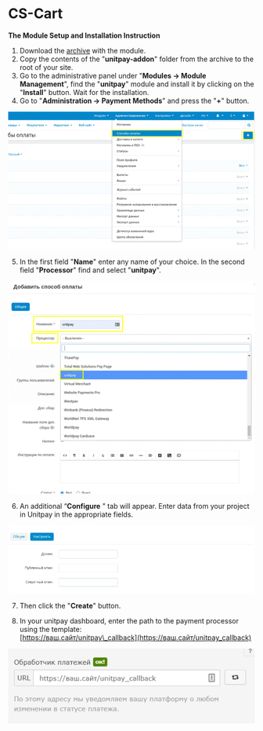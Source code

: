 # CS-Cart

**The Module Setup and Installation Instruction**

1. Download the [archive](https://firebasestorage.googleapis.com/v0/b/gitbook-28427.appspot.com/o/assets%2F-M9Y_k8Gr-WxeECFRelw%2F-MIKIPg6DtJz_Uixc6XV%2F-MIKK5bPLcmwqZotem3O%2Fcscart-addon%203.0.1.zip?alt=media&token=6d4613b5-bc8e-429e-8676-7a60bff64609) with the module. 
2. Copy the contents of the "**unitpay-addon**" folder from the archive to the root of your site. 
3. Go to the administrative panel under "**Modules → Module Management**", find the "**unitpay**" module and install it by clicking on the "**Install**" button. Wait for the installation. 
4. Go to "**Administration → Payment Methods**" and press the "**+**" button.

![](../../.gitbook/assets/123123.png)

5. In the first field "**Name**" enter any name of your choice. In the second field "**Processor**" find and select "**unitpay**".

![](../../.gitbook/assets/1231212.png)

6. An additional “**Configure** " tab will appear. Enter data from your project in Unitpay in the appropriate fields.

![](../../.gitbook/assets/file-nucjko9cbv.png)

7. Then click the "**Create**" button.

8. In your unitpay dashboard, enter the path to the payment processor using the template:   
[https://ваш.сайт/unitpay\_callback](https://ваш.сайт/unitpay_callback) 

![](../../.gitbook/assets/31f23274c5f092ab574824292bf32693.png)

